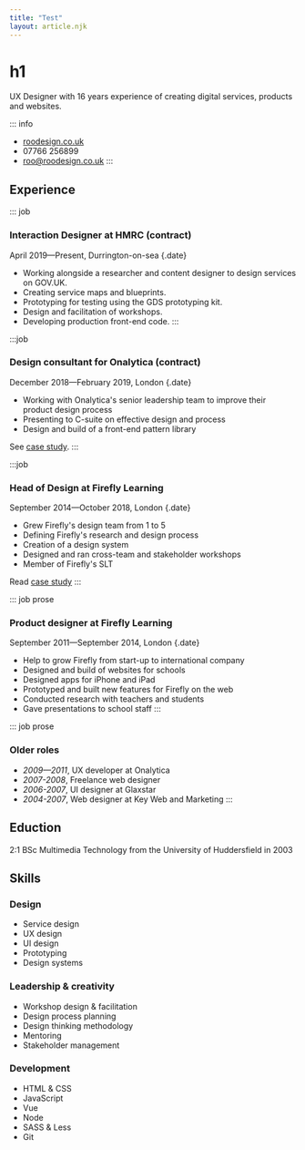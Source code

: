 ```yaml
---
title: "Test"
layout: article.njk
---
```

# h1

UX Designer with 16 years experience of creating digital services, products and websites.

::: info
* [roodesign.co.uk](https://roodesign.co.uk)
* 07766 256899
* [roo@roodesign.co.uk](mailto:roo@roodesign.co.uk)
:::

## Experience

::: job
### Interaction Designer at HMRC (contract)

April 2019—Present, Durrington-on-sea {.date}

* Working alongside a researcher and content designer to design services on GOV.UK. 
* Creating service maps and blueprints. 
* Prototyping for testing using the GDS prototyping kit. 
* Design and facilitation of workshops. 
* Developing production front-end code.
:::

:::job
### Design consultant for Onalytica (contract)

December 2018—February 2019, London {.date}

* Working with Onalytica's senior leadership team to improve their product design process
* Presenting to C-suite on effective design and process
* Design and build of a front-end pattern library

See [case study](#).
:::

:::job
### Head of Design at Firefly Learning

September 2014—October 2018, London {.date}

* Grew Firefly's design team from 1 to 5
* Defining Firefly's research and design process
* Creation of a design system
* Designed and ran cross-team and stakeholder workshops
* Member of Firefly's SLT

Read [case study](#)
:::

::: job prose
### Product designer at Firefly Learning 

September 2011—September 2014, London {.date}

* Help to grow Firefly from start-up to international company
* Designed and build of websites for schools
* Designed apps for iPhone and iPad
* Prototyped and built new features for Firefly on the web
* Conducted research with teachers and students 
* Gave presentations to school staff 
:::

::: job prose
### Older roles

* *2009—2011*, UX developer at Onalytica
* *2007-2008*, Freelance web designer
* *2006-2007*, UI designer at Glaxstar
* *2004-2007*, Web designer at Key Web and Marketing
:::

## Eduction

2:1 BSc Multimedia Technology from the University of Huddersfield in 2003

## Skills

### Design

* Service design
* UX design
* UI design
* Prototyping
* Design systems 

### Leadership & creativity

* Workshop design & facilitation
* Design process planning
* Design thinking methodology
* Mentoring
* Stakeholder management

### Development

* HTML & CSS
* JavaScript
* Vue
* Node
* SASS & Less
* Git